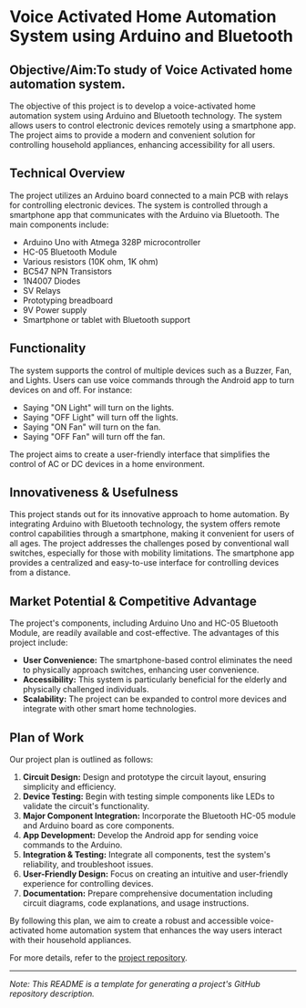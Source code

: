 # Voice Activated Home Automation System using Arduino and Bluetooth

## Objective/Aim:To study of Voice Activated home automation system.

The objective of this project is to develop a voice-activated home automation system using Arduino and Bluetooth technology. The system allows users to control electronic devices remotely using a smartphone app. The project aims to provide a modern and convenient solution for controlling household appliances, enhancing accessibility for all users.

## Technical Overview

The project utilizes an Arduino board connected to a main PCB with relays for controlling electronic devices. The system is controlled through a smartphone app that communicates with the Arduino via Bluetooth. The main components include:

- Arduino Uno with Atmega 328P microcontroller
- HC-05 Bluetooth Module
- Various resistors (10K ohm, 1K ohm)
- BC547 NPN Transistors
- 1N4007 Diodes
- SV Relays
- Prototyping breadboard
- 9V Power supply
- Smartphone or tablet with Bluetooth support

## Functionality

The system supports the control of multiple devices such as a Buzzer, Fan, and Lights. Users can use voice commands through the Android app to turn devices on and off. For instance:
- Saying "ON Light" will turn on the lights.
- Saying "OFF Light" will turn off the lights.
- Saying "ON Fan" will turn on the fan.
- Saying "OFF Fan" will turn off the fan.

The project aims to create a user-friendly interface that simplifies the control of AC or DC devices in a home environment.

## Innovativeness & Usefulness

This project stands out for its innovative approach to home automation. By integrating Arduino with Bluetooth technology, the system offers remote control capabilities through a smartphone, making it convenient for users of all ages. The project addresses the challenges posed by conventional wall switches, especially for those with mobility limitations. The smartphone app provides a centralized and easy-to-use interface for controlling devices from a distance.

## Market Potential & Competitive Advantage

The project's components, including Arduino Uno and HC-05 Bluetooth Module, are readily available and cost-effective. The advantages of this project include:
- **User Convenience:** The smartphone-based control eliminates the need to physically approach switches, enhancing user convenience.
- **Accessibility:** This system is particularly beneficial for the elderly and physically challenged individuals.
- **Scalability:** The project can be expanded to control more devices and integrate with other smart home technologies.

## Plan of Work

Our project plan is outlined as follows:

1. **Circuit Design:** Design and prototype the circuit layout, ensuring simplicity and efficiency.
2. **Device Testing:** Begin with testing simple components like LEDs to validate the circuit's functionality.
3. **Major Component Integration:** Incorporate the Bluetooth HC-05 module and Arduino board as core components.
4. **App Development:** Develop the Android app for sending voice commands to the Arduino.
5. **Integration & Testing:** Integrate all components, test the system's reliability, and troubleshoot issues.
6. **User-Friendly Design:** Focus on creating an intuitive and user-friendly experience for controlling devices.
7. **Documentation:** Prepare comprehensive documentation including circuit diagrams, code explanations, and usage instructions.

By following this plan, we aim to create a robust and accessible voice-activated home automation system that enhances the way users interact with their household appliances.

For more details, refer to the [project repository](https://github.com/yourusername/voice-automation-project).

---
*Note: This README is a template for generating a project's GitHub repository description.*
